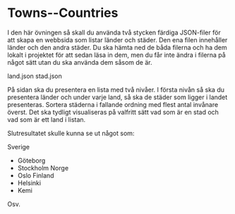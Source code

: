 # Towns--Countries
I den här övningen så skall du använda två stycken färdiga JSON-filer för att skapa en webbsida som listar länder och städer.
Den ena filen innehåller länder och den andra städer. Du ska hämta ned de båda filerna och ha dem lokalt i projektet för att sedan läsa in dem, men du får inte ändra i filerna på något sätt utan du ska använda dem såsom de är. 

land.json
stad.json

På sidan ska du presentera en lista med två nivåer. I första nivån så ska du presentera länder och under varje land, så ska de städer som ligger i landet presenteras. Sortera städerna i fallande ordning med flest antal invånare överst. Det ska tydligt visualiseras på valfritt sätt vad som är en stad och vad som är ett land i listan. 

Slutresultatet skulle kunna se ut något som:

Sverige
 - Göteborg 
 - Stockholm
Norge
 - Oslo
Finland
 - Helsinki
 - Kemi

 

Osv.

